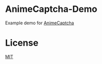 # AnimeCaptcha-Demo
 Example demo for [AnimeCaptcha](https://github.com/FireStreaker2/AnimeCaptcha)

# License
[MIT](https://github.com/FireStreaker2/AnimeCaptcha-Demo/blob/main/LICENSE)
